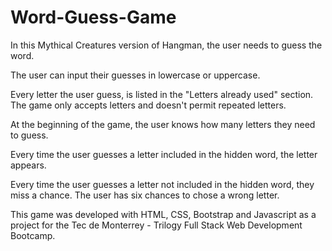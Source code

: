 # Word-Guess-Game

In this Mythical Creatures version of Hangman, the user needs to guess the word.

The user can input their guesses in lowercase or uppercase.

Every letter the user guess, is listed in the "Letters already used" section. The game only accepts letters and doesn't permit repeated letters.

At the beginning of the game, the user knows how many letters they need to guess. 

Every time the user guesses a letter included in the hidden word, the letter appears.

Every time the user guesses a letter not included in the hidden word, they miss a chance. The user has six chances to chose a wrong letter.

This game was developed with HTML, CSS, Bootstrap and Javascript as a project for the Tec de Monterrey - Trilogy Full Stack Web Development Bootcamp.
